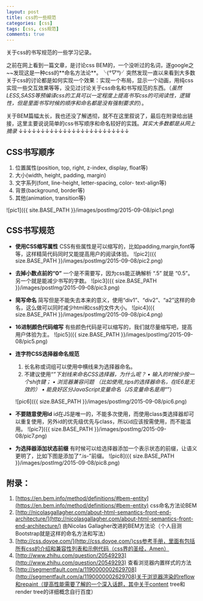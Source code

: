 ```yaml
---
layout: post
title: css的一些规范
categories: [css]
tags: [css, css规范]
comments: true
---
```


关于css的书写规范的一些学习记录。

之前在网上看到一篇文章，是讨论css BEM的，一个没听过的名词，遂google之~~发现这是一种css的**<span class="text-info">命名方法论</span>**。╰(*°▽°*)╯突然发现一直以来看到大多数关于css的讨论都是如何实现一个效果：实现一个布局，显示一个动画，用纯css实现一些交互效果等等，没见过讨论关于css命名和书写规范的东西。（*虽然LESS,SASS等预编译css的工具可以一定程度上提高书写css的可阅读性，逻辑性，但是里面书写时候的顺序和命名都是没有强制要求的*）。

关于BEM篇幅太长，我也还没了解透彻，就不在这里叙说了，最后在附录给出链接，这里主要说说简单的css书写顺序和命名较好的实践。*其实大多数都是从网上摘录*
↓↓↓↓↓↓↓↓↓↓↓↓↓↓↓↓↓↓↓↓↓↓↓↓↓

## **CSS书写顺序**

1. 位置属性(position, top, right, z-index, display, float等)
2. 大小(width, height, padding, margin)
3. 文字系列(font, line-height, letter-spacing, color- text-align等)
4. 背景(background, border等)
5. 其他(animation, transition等)

![pic1]({{ site.BASE_PATH }}/images/postImg/2015-09-08/pic1.png)

## **CSS书写规范**

* **使用CSS缩写属性**
    CSS有些属性是可以缩写的，比如padding,margin,font等等，这样精简代码同时又能提高用户的阅读体验。
    ![pic2]({{ size.BASE_PATH }}/images/postImg/2015-09-08/pic2.png)

* **去掉小数点前的“0”**
    一个是不需要写，因为css能正确解析 “.5” 就是 “0.5”。另一个就是能减少书写的字数。
    ![pic3]({{ size.BASE_PATH }}/images/postImg/2015-09-08/pic3.png)

* **简写命名**
    简写但是不能失去本来的意义，使用“div1”、“div2”、“a2”这样的命名，这么做可以同时减少html和css的文件大小。
    ![pic4]({{ size.BASE_PATH }}/images/postImg/2015-09-08/pic4.png)

* **16进制颜色代码缩写**
    有些颜色代码是可以缩写的，我们就尽量缩写吧，提高用户体验为主。
    ![pic5]({{ size.BASE_PATH }}/images/postImg/2015-09-08/pic5.png)

* **连字符CSS选择器命名规范**
    1. 长名称或词组可以使用中横线来为选择器命名。
    2. 不建议使用“_”下划线来命名CSS选择器，为什么呢？
    • 输入的时候少按一个shift键；
    • 浏览器兼容问题 （比如使用_tips的选择器命名，在IE6是无效的）
    • 能良好区分JavaScript变量命名（JS变量命名是用“_”）

    ![pic6]({{ size.BASE_PATH }}/images/postImg/2015-09-08/pic6.png)

* **不要随意使用Id**
    id在JS是唯一的，不能多次使用，而使用class类选择器却可以重复使用，另外id的优先级优先与class，所以id应该按需使用，而不能滥用。
    ![pic7]({{ size.BASE_PATH }}/images/postImg/2015-09-08/pic7.png)

* **为选择器添加状态前缀**
    有时候可以给选择器添加一个表示状态的前缀，让语义更明了，比如下图是添加了“.is-”前缀。
    ![pic8]({{ size.BASE_PATH }}/images/postImg/2015-09-08/pic8.png)


## **附录**：

1. [https://en.bem.info/method/definitions/#bem-entity](https://en.bem.info/method/definitions/#bem-entity) css命名方法论BEM
2. [http://nicolasgallagher.com/about-html-semantics-front-end-architecture/](http://nicolasgallagher.com/about-html-semantics-front-end-architecture/) 由Nicolas Gallagher改进的BEM方法论（个人目测Bootstrap就是这样的命名方法和写法）
3. [http://css.doyoe.com/](http://css.doyoe.com/)css参考手册，里面有包括所有css的介绍和兼容性列表和示例代码（css界的圣经，Amen）
4. [http://www.zhihu.com/question/20549293](http://www.zhihu.com/question/20549293) 查看浏览器内置样式的方法
5. [http://segmentfault.com/a/1190000002629708](http://segmentfault.com/a/1190000002629708)关于浏览器渲染的reflow和repaint（提高性能需要了解的一个深入话题，其中关于content tree和render tree的详细概念自行百度）
